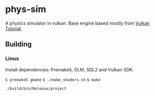# phys-sim

A physics simulator in vulkan. Base engine based mostly from [Vulkan
Tutorial](https://vulkan-tutorial.com).

## Building
### Linux
Install dependencies: Premake5, GLM, SDL2 and Vulkan SDK.

`$ premake5 gmake`
`$ ./make_shaders.sh`
`$ make`

`./build/bin/Release/project`
